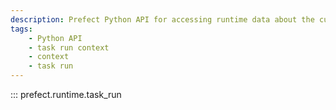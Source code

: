 ```yaml
---
description: Prefect Python API for accessing runtime data about the current task run.
tags:
    - Python API
    - task run context
    - context
    - task run
---
```


::: prefect.runtime.task_run